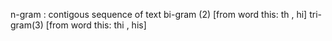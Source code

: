 n-gram : contigous sequence of text
bi-gram (2) [from word this: th , hi]
tri-gram(3) [from word this: thi , his]

